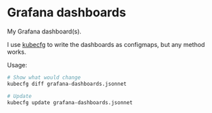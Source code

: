 # Grafana dashboards

My Grafana dashboard(s).

I use [kubecfg](https://github.com/bitnami/kubecfg) to write the dashboards as
configmaps, but any method works.

Usage:

```sh
# Show what would change
kubecfg diff grafana-dashboards.jsonnet

# Update
kubecfg update grafana-dashboards.jsonnet
```

